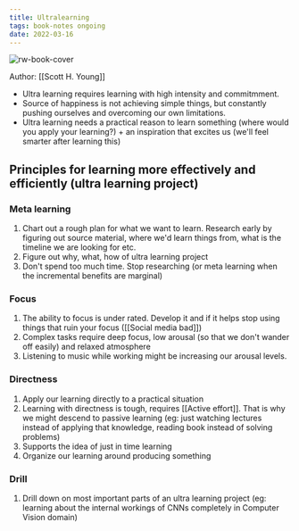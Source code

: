 ```yaml
---
title: Ultralearning
tags: book-notes ongoing
date: 2022-03-16
---
```


![rw-book-cover](https://images-na.ssl-images-amazon.com/images/I/51PfH156fIL._SL200_.jpg)

Author: [[Scott H. Young]]

- Ultra learning requires learning with high intensity and commitmment.
- Source of happiness is not achieving simple things, but constantly pushing ourselves and overcoming our own limitations.
- Ultra learning needs a practical reason to learn something (where would you apply your learning?) + an inspiration that excites us (we'll feel smarter after learning this)

## Principles for learning more effectively and efficiently (ultra learning project)

### Meta learning
1. Chart out a rough plan for what we want to learn. Research early by figuring out source material, where we'd learn things from, what is the timeline we are looking for etc.
2. Figure out why, what, how of ultra learning project
3. Don't spend too much time. Stop researching (or meta learning when the incremental benefits are marginal)

### Focus
1. The ability to focus is under rated. Develop it and if it helps stop using things that ruin your focus ([[Social media bad]])
2. Complex tasks require deep focus, low arousal (so that we don't wander off easily) and relaxed atmosphere
3. Listening to music while working might be increasing our arousal levels.

### Directness
1. Apply our learning directly to a practical situation
2. Learning with directness is tough, requires [[Active effort]]. That is why we might descend to passive learning (eg: just watching lectures instead of applying that knowledge, reading book instead of solving problems)
3. Supports the idea of just in time learning
4. Organize our learning around producing something

### Drill
1. Drill down on most important parts of an ultra learning project (eg: learning about the internal workings of CNNs completely in Computer Vision domain)